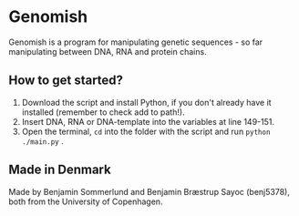 # Genomish

Genomish is a program for manipulating genetic sequences - so far manipulating between DNA, RNA and protein chains.

## How to get started?

1. Download the script and install Python, if you don't already have it installed (remember to check add to path!).
2. Insert DNA, RNA or DNA-template into the variables at line 149-151.
3. Open the terminal, `cd` into the folder with the script and run `python ./main.py` .

## Made in Denmark

Made by Benjamin Sommerlund and Benjamin Bræstrup Sayoc (benj5378), both from the University of Copenhagen.
